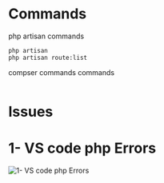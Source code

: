 # Commands
<p>php artisan commands<p>

```
php artisan
php artisan route:list
```

<p>compser commands commands<p>

```

```

# Issues
# 1- VS code php Errors
![1- VS code php Errors](https://github.com/emad566/ecom125/blob/main/readme-resources/images/php1.png?raw=true)


